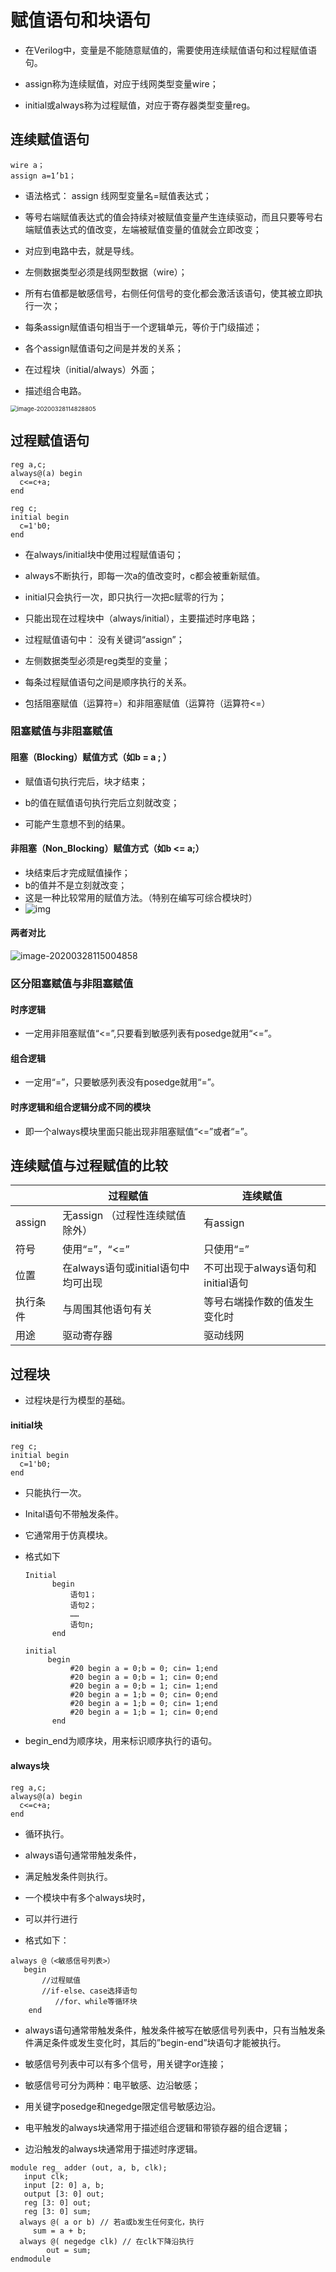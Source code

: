  

# 赋值语句和块语句

- 在Verilog中，变量是不能随意赋值的，需要使用连续赋值语句和过程赋值语句。

- assign称为连续赋值，对应于线网类型变量wire；

- initial或always称为过程赋值，对应于寄存器类型变量reg。


## 连续赋值语句

```
wire a；                  
assign a=1’b1；
```

- 语法格式： assign 线网型变量名=赋值表达式； 

- 等号右端赋值表达式的值会持续对被赋值变量产生连续驱动，而且只要等号右端赋值表达式的值改变，左端被赋值变量的值就会立即改变；

- 对应到电路中去，就是导线。


- 左侧数据类型必须是线网型数据（wire）；

- 所有右值都是敏感信号，右侧任何信号的变化都会激活该语句，使其被立即执行一次；

- 每条assign赋值语句相当于一个逻辑单元，等价于门级描述；

- 各个assign赋值语句之间是并发的关系；

- 在过程块（initial/always）外面；

- 描述组合电路。

<img src="part5.assets/image-20200328114828805.png" alt="image-20200328114828805" style="zoom:67%;" />

## 过程赋值语句

```
reg a,c; 
always@(a) begin
  c<=c+a;
end      
```

```
reg c;  
initial begin
  c=1'b0;
end
```

- 在always/initial块中使用过程赋值语句；

- always不断执行，即每一次a的值改变时，c都会被重新赋值。

- initial只会执行一次，即只执行一次把c赋零的行为；

- 只能出现在过程块中（always/initial），主要描述时序电路；

- 过程赋值语句中： 没有关键词“assign”；

- 左侧数据类型必须是reg类型的变量；

- 每条过程赋值语句之间是顺序执行的关系。

- 包括阻塞赋值（运算符=）和非阻塞赋值（运算符（运算符<=）


### 阻塞赋值与非阻塞赋值

#### 阻塞（Blocking）赋值方式（如b = a ; ）

- 赋值语句执行完后，块才结束；

- b的值在赋值语句执行完后立刻就改变；

- 可能产生意想不到的结果。


#### 非阻塞（Non_Blocking）赋值方式（如b <= a;）

- 块结束后才完成赋值操作；
- b的值并不是立刻就改变；
- 这是一种比较常用的赋值方法。（特别在编写可综合模块时）
- ![img](part5.assets/clip_image004.jpg)

#### 两者对比

![image-20200328115004858](part5.assets/image-20200328115004858.png)





### 区分阻塞赋值与非阻塞赋值

#### 时序逻辑

- 一定用非阻塞赋值“<=”,只要看到敏感列表有posedge就用“<=”。


#### 组合逻辑

- 一定用“=”，只要敏感列表没有posedge就用“=”。


#### 时序逻辑和组合逻辑分成不同的模块

- 即一个always模块里面只能出现非阻塞赋值“<=”或者“=”。


## 连续赋值与过程赋值的比较


|              | 过程赋值                                            | 连续赋值                                          |
| ------------ | ------------------------------------------------------- | ----------------------------------------------------- |
| assign   | 无assign  （过程性连续赋值除外）            | 有assign                                      |
| 符号     | 使用“=”，“<=”                           | 只使用“=”                                     |
| 位置     | 在always语句或initial语句中均可出现 | 不可出现于always语句和initial语句 |
| 执行条件 | 与周围其他语句有关                                  | 等号右端操作数的值发生变化时                      |
| 用途     | 驱动寄存器                                          | 驱动线网                                          |

 

## 过程块

- 过程块是行为模型的基础。


#### initial块

```
reg c;  
initial begin
  c=1'b0;
end    
```

- 只能执行一次。

- Inital语句不带触发条件。

- 它通常用于仿真模块。

- 格式如下

  ```
  Initial
  		begin
  			语句1；
  			语句2；
  			……
  			语句n;
  		end
  ```

  ```
  initial 
       begin    
            #20 begin a = 0;b = 0; cin= 1;end    
            #20 begin a = 0;b = 1; cin= 0;end   
            #20 begin a = 0;b = 1; cin= 1;end    
            #20 begin a = 1;b = 0; cin= 0;end    
            #20 begin a = 1;b = 0; cin= 1;end    
            #20 begin a = 1;b = 1; cin= 0;end    
        end
  ```

- begin_end为顺序块，用来标识顺序执行的语句。

#### always块

```
reg a,c; 
always@(a) begin
  c<=c+a;
end     
```

- 循环执行。

- always语句通常带触发条件，

-   满足触发条件则执行。

- 一个模块中有多个always块时，

-   可以并行进行
- 格式如下：

```
always @（<敏感信号列表>）
   begin
       //过程赋值
       //if-else、case选择语句
          //for、while等循环块
    end
```

- always语句通常带触发条件，触发条件被写在敏感信号列表中，只有当触发条件满足条件或发生变化时，其后的”begin-end”块语句才能被执行。

- 敏感信号列表中可以有多个信号，用关键字or连接；

- 敏感信号可分为两种：电平敏感、边沿敏感；

- 用关键字posedge和negedge限定信号敏感边沿。


- 电平触发的always块通常用于描述组合逻辑和带锁存器的组合逻辑；

- 边沿触发的always块通常用于描述时序逻辑。


```
module reg_ adder (out, a, b, clk);
   input clk;
   input [2: 0] a, b;
   output [3: 0] out;
   reg [3: 0] out;
   reg [3: 0] sum;
  always @( a or b) // 若a或b发生任何变化，执行
	 sum = a + b;
  always @( negedge clk) // 在clk下降沿执行
		out = sum;
endmodule
```

